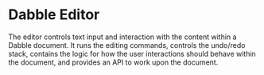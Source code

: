 # Dabble Editor

The editor controls text input and interaction with the content within a Dabble document. It runs the editing commands,
controls the undo/redo stack, contains the logic for how the user interactions should behave within the document, and
provides an API to work upon the document.
